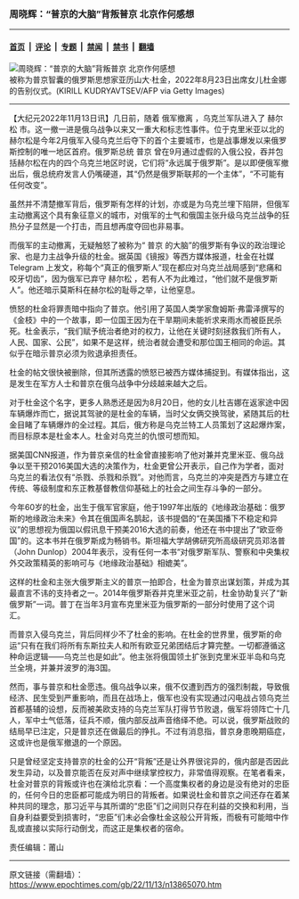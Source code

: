 ### 周晓辉：“普京的大脑”背叛普京 北京作何感想

---

#### [首页](../../../..?n13865070) &nbsp;|&nbsp; [评论](../../../../../epoch-comment?n13865070) &nbsp;|&nbsp; [专题](../../../../../epoch-special?n13865070) &nbsp;|&nbsp; [禁闻](../../../../../epoch-news?n13865070) &nbsp;|&nbsp; [禁书](../../../../../books?n13865070) &nbsp;|&nbsp; [翻墙](https://github.com/gfw-breaker/nogfw/blob/master/README.md?n13865070)


<div><img alt="周晓辉：“普京的大脑”背叛普京 北京作何感想" class="attachment-djy_600_400 size-djy_600_400 wp-post-image" src="https://i.epochtimes.com/assets/uploads/2022/08/id13809530-GettyImages-1242664836-600x400.jpg"/>
<div class="caption">
 被称为普京智囊的俄罗斯思想家亚历山大·杜金，2022年8月23日出席女儿杜金娜的告别仪式。(KIRILL KUDRYAVTSEV/AFP via Getty Images)
</div></div><hr/><div class="post_content" id="artbody" itemprop="articleBody">
 <!-- article content begin -->
 <p>
  【大纪元2022年11月13日讯】几日前，随着
  <ok href="https://www.epochtimes.com/gb/tag/%E4%BF%84%E5%86%9B%E6%92%A4%E7%A6%BB.html">
   俄军撤离
  </ok>
  ，乌克兰军队进入了
  <ok href="https://www.epochtimes.com/gb/tag/%E8%B5%AB%E5%B0%94%E6%9D%BE.html">
   赫尔松
  </ok>
  市。这一撤一进是俄乌战争以来又一重大和标志性事件。位于克里米亚以北的赫尔松是今年2月俄军入侵乌克兰后夺下的首个主要城市，也是战事爆发以来俄罗斯控制的唯一地区首府。俄罗斯总统
  <ok href="https://www.epochtimes.com/gb/tag/%E6%99%AE%E4%BA%AC.html">
   普京
  </ok>
  曾在9月通过虚假的入俄公投，吞并包括赫尔松在内的四个乌克兰地区时说，它们将“永远属于俄罗斯”。是以即便俄军撤出后，俄总统府发言人仍嘴硬道，其“仍然是俄罗斯联邦的一个主体”，“不可能有任何改变”。
 </p>
 <p>
  虽然并不清楚撤军背后，俄罗斯有怎样的计划，亦或是为乌克兰埋下陷阱，但俄军主动撤离这个具有象征意义的城市，对俄军的士气和俄国主张升级乌克兰战争的狂热分子显然是一个打击，而且想再度夺回也非易事。
 </p>
 <p>
  而俄军的主动撤离，无疑触怒了被称为“
  <ok href="https://www.epochtimes.com/gb/tag/%E6%99%AE%E4%BA%AC.html">
   普京
  </ok>
  的大脑”的俄罗斯有争议的政治理论家、也是力主战争升级的杜金。据英国《镜报》等西方媒体报道，杜金在社媒Telegram 上发文，称每个“真正的俄罗斯人”现在都应对乌克兰战局感到“悲痛和咬牙切齿”，因为俄军已弃守
  <ok href="https://www.epochtimes.com/gb/tag/%E8%B5%AB%E5%B0%94%E6%9D%BE.html">
   赫尔松
  </ok>
  ，若有人不为此难过，“他们就不是俄罗斯人”。他还暗示莫斯科在赫尔松的耻辱之举，让他窒息。
 </p>
 <p>
  愤怒的杜金将罪责暗中指向了普京。他引用了英国人类学家詹姆斯·弗雷泽撰写的《金枝》中的一个故事，即一位国王因为在干旱期间未能祈求来雨水而被臣民杀死。杜金表示，“我们赋予统治者绝对的权力，让他在关键时刻拯救我们所有人，人民、国家、公民”，如果不是这样，统治者就会遭受和那位国王相同的命运。其似乎在暗示普京必须为败退承担责任。
 </p>
 <p>
  杜金的帖文很快被删除，但其所透露的愤怒已被西方媒体捕捉到。有媒体指出，这是发生在军方人士和普京在俄乌战争中分歧越来越大之后。
 </p>
 <p>
  对于杜金这个名字，更多人熟悉还是因为8月20日，他的女儿杜吉娜在返家途中因车辆爆炸而亡，据说其驾驶的是杜金的车辆，当时父女俩交换驾驶，紧随其后的杜金目睹了车辆爆炸的全过程。其后，俄方称是乌克兰特工人员策划了这起爆炸案，而目标原本是杜金本人。杜金对乌克兰的仇恨可想而知。
 </p>
 <p>
  据美国CNN报道，作为普京亲信的杜金曾直接影响了他对兼并克里米亚、俄乌战争以至干预2016美国大选的决策作为，杜金更曾公开表示，自己作为学者，面对乌克兰的看法仅有“杀戮、杀戮和杀戮”。对他而言，乌克兰的冲突是西方与建立在传统、等级制度和东正教基督教信仰基础上的社会之间生存斗争的一部分。
 </p>
 <p>
  今年60岁的杜金，出生于俄军官家庭，他于1997年出版的《地缘政治基础：俄罗斯的地缘政治未来》令其在俄国声名鹊起，该书提倡的“在美国播下不稳定和异议”的思想视为俄国以假讯息干预美2016大选的前奏，他还在书中提出了“欧亚帝国”的。这本书并在俄罗斯成为畅销书。斯坦福大学胡佛研究所高级研究员邓洛普（John Dunlop）2004年表示，没有任何一本书“对俄罗斯军队、警察和中央集权外交政策精英的影响可与《地缘政治基础》相媲美”。
 </p>
 <p>
  这样的杜金和主张大俄罗斯主义的普京一拍即合，杜金为普京出谋划策，并成为其最直言不讳的支持者之一。2014年俄罗斯吞并克里米亚之前，杜金协助复兴了“新俄罗斯”一词。普丁在当年3月宣布克里米亚为俄罗斯的一部分时使用了这个词汇。
 </p>
 <p>
  而普京入侵乌克兰，背后同样少不了杜金的影响。在杜金的世界里，俄罗斯的命运“只有在我们将所有东斯拉夫人和所有欧亚兄弟团结后才算完整。一切都遵循这种命运逻辑——乌克兰也是如此”。他主张将俄国领土扩张到克里米亚半岛和乌克兰全境，并兼并波罗的海3国。
 </p>
 <p>
  然而，事与普京和杜金愿违。俄乌战争以来，俄不仅遭到西方的强烈制裁，导致俄经济、民生受到严重影响，而且在战场上，俄军也没有实现通过闪电战占领乌克兰首都基辅的设想，反而被美欧支持的乌克兰军队打得节节败退，俄军将领阵亡十几人，军中士气低落，征兵不顺，俄内部反战声音络绎不绝。可以说，俄罗斯战败的结局早已注定，只是普京还在做最后的挣扎。不过有消息指，普京身患晚期癌症，这或许也是俄军撤退的一个原因。
 </p>
 <p>
  只是曾经坚定支持普京的杜金的公开“背叛”还是让外界很诧异的，俄内部是否因此发生异动，以及普京能否在反对声中继续掌控权力，非常值得观察。在笔者看来，杜金对普京的背叛或许也在演给北京看：一个高度集权者的身边是没有绝对的忠臣的，任何今日的忠臣都可能成为明日的背叛者。如果说杜金和普京之间还存在着某种共同的理念，那习近平与其所谓的“忠臣”们之间则只存在利益的交换和利用，当自身利益要受到损害时，“忠臣”们未必会像杜金这般公开背叛，而极有可能暗中作乱或直接以实际行动倒戈，而这正是集权者的宿命。
 </p>
 <p>
  责任编辑：莆山
 </p>
 <!-- article content end -->
 <div id="below_article_ad">
 </div>
</div>


---

原文链接（需翻墙）：https://www.epochtimes.com/gb/22/11/13/n13865070.htm